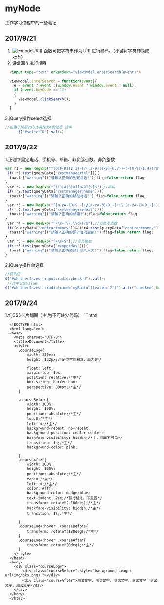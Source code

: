 # myNode
工作学习过程中的一些笔记

## 2017/9/21
1. ![encodeURI()](http://www.w3school.com.cn/jsref/jsref_encodeuri.asp) 函数可把字符串作为 URI 进行编码。（不会将字符转换成xx%）
2. 键盘回车进行搜索
  ```html
    <input type="text" onkeydown="viewModel.enterSearch(event)">
  ```
  ```javascript
    viewModel.enterSearch = function(event){
      e = event ? event :(window.event ? window.event : null);  
      if (event.keyCode == 13)  
      {  
        viewModel.clickSearch();  
      }  
    }
  ```
3.jQuery操作select选择
  ```javascript
  //设置下拉框value属性为4的选项 选中
        $("#selectID").val(4);
  ```
## 2017/9/22
1.正则判固定电话、手机号、邮箱、非负浮点数、非负整数
  ```javascript
  var r1 = new RegExp("^(0[0-9]{2,3}-)?([2-9][0-9]{6,7})+(-[0-9]{1,4})?$");//固定电话
  if(!r1.test(queryData["custmanagertel"])){
    toastr["warning"]("请输入正确的固定电话!");flag=false;return flag;
  }
  var r2 = new RegExp("^1[3|4|5|8][0-9]{9}$");//手机
  if(!r2.test(queryData["custmanagerphone"])){
    toastr["warning"]("请输入正确的移动电话!");flag=false;return flag;
  }
  var r3 = new RegExp("^[a-zA-Z0-9_-]+@[a-zA-Z0-9_-]+(\.[a-zA-Z0-9_-]+)+$");//邮箱
  if(!r3.test(queryData["custmanageremail"])){
    toastr["warning"]("请输入正确的邮箱!");flag=false;return flag;
  }
  var r4 = new RegExp("^\\d+(\\.\\d+)?$");//非负浮点数
  if((queryData["contractmoney"])&&(!r4.test(queryData["contractmoney"]))){
    toastr["warning"]("请输入正确的预计合同金额!");flag=false;return flag;
  } 
  var r5 = new RegExp("^\\d+$");//非负整数
  if(!r5.test(queryData["manperday"])){
    toastr["warning"]("请输入正确的预计投入人天!");flag=false;return flag;
  }   　
  ```
2.jQuery操作单选框
  ```javascript
  //获取值
  $("#whetherInvest input:radio:checked").val();
  //选中指定value
  $("#whetherInvest :radio[name='myRadio'][value='2']").attr("checked",true);
  ```
## 2017/9/24
1.纯CSS卡片翻面（主:为不可缺少代码）
  ```html

      <!DOCTYPE html>
      <html lang="en">
      <head>
        <meta charset="UTF-8">
        <title>Document</title>
        <style>
          .courseLogo{
              width: 120px;
              height: 132px;/*定位空间释放，高为0*/

              float: left;
              margin-top: 1px;
              position: relative;/*主*/
              box-sizing: border-box;
              perspective: 800px;/*主*/
          }

          .courseBefore{
              width: 100%;
              height: 100%;
              position: absolute;/*主*/
              top:0;/*主*/
              left: 0;/*主*/
              background-repeat: no-repeat;
              background-position: center center;
              backface-visibility: hidden;/*主，背面不可见*/
              transition: 1s;/*主*/
              background-color: pink;

          }
          .courseAfter{
              width: 100%;
              height: 100%;
              position: absolute;/*主*/
              top:0;/*主*/
              left: 0;/*主*/
              color: #fff;
              background-color: dodgerblue;
              text-indent: 2em;/*首行缩进，不重要*/
              transform: rotateY(-180deg);/*主*/
              backface-visibility: hidden;/*主*/
              transition: 1s;/*主*/

          }
          .courseLogo:hover .courseBefore{
              transform: rotateY(180deg);/*主*/
          }
          .courseLogo:hover .courseAfter{
              transform: rotateY(0deg);/*主*/
          }
        </style>
      </head>
      <body>
        <div class="courseLogo">
            <div class="courseBefore" style="background-image: url(img/bks.png);"></div>
            <div class="courseAfter">测试文字，测试文字，测试文字，测试文字，测试文字，测试文字</div>
        </div>  
      </body>
      </html>
  ```
